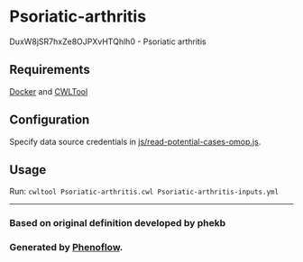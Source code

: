 # Psoriatic-arthritis

DuxW8jSR7hxZe8OJPXvHTQhlh0 - Psoriatic arthritis

## Requirements

[Docker](https://docs.docker.com/install/) and [CWLTool](https://github.com/common-workflow-language/cwltool#install)

## Configuration

Specify data source credentials in [js/read-potential-cases-omop.js](js/read-potential-cases-omop.js).

## Usage

Run: `cwltool Psoriatic-arthritis.cwl Psoriatic-arthritis-inputs.yml`

***

### Based on original definition developed by phekb
### Generated by [Phenoflow](https://kclhi.org/phenoflow).
